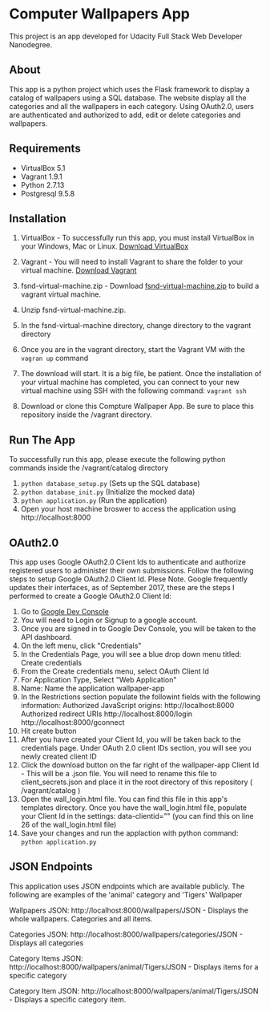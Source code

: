 # Computer Wallpapers App
This project is an app developed for Udacity Full Stack Web Developer Nanodegree.

## About
This app is a python project which uses the Flask framework to display a catalog of wallpapers using a SQL database. The website display all the categories and all the wallpapers in each category. Using OAuth2.0, users are authenticated and authorized to add, edit or delete categories and wallpapers.

## Requirements
* VirtualBox 5.1
* Vagrant 1.9.1
* Python 2.7.13
* Postgresql 9.5.8

## Installation

1. VirtualBox - To successfully run this app, you must install VirtualBox in your Windows, Mac or Linux. [Download VirtualBox](https://www.virtualbox.org/wiki/Downloads)

2. Vagrant - You will need to install Vagrant to share the folder to your virtual machine. [Download Vagrant](https://www.vagrantup.com/downloads.html)

3. fsnd-virtual-machine.zip - Download [fsnd-virtual-machine.zip](https://d17h27t6h515a5.cloudfront.net/topher/2017/August/59822701_fsnd-virtual-machine/fsnd-virtual-machine.zip) to build a vagrant virtual machine.

4. Unzip fsnd-virtual-machine.zip.

5. In the fsnd-virtual-machine directory, change directory to the vagrant directory

6. Once you are in the vagrant directory, start the Vagrant VM with the `vagran up` command

7. The download will start. It is a big file, be patient. Once the installation of your virtual machine has completed, you can connect to your new virtual machine using SSH with the following command: `vagrant ssh`

8. Download or clone this Compture Wallpaper App. Be sure to place this repository inside the /vagrant directory.

## Run The App
To successfully run this app, please execute the following python commands inside the /vagrant/catalog directory

1. `python database_setup.py` (Sets up the SQL database)
2. `python database_init.py` (Initialize the mocked data)
3. `python application.py` (Run the application)
4. Open your host machine broswer to access the application using http://localhost:8000


## OAuth2.0
This app uses Google OAuth2.0 Client Ids to authenticate and authorize registered users to administer their own submissions. Follow the following steps to setup Google OAuth2.0 Client Id. Plese Note. Google frequently updates their interfaces, as of September 2017, these are the steps I performed to create a Google OAuth2.0 Client Id:

1. Go to [Google Dev Console](https://console.developers.google.com)
2. You will need to Login or Signup to a google account.
3. Once you are signed in to Google Dev Console, you will be taken to the API dashboard.
4. On the left menu, click "Credentials"
5. In the Credentials Page, you will see a blue drop down menu titled: Create credentials
6. From the Create credentials menu, select OAuth Client Id
7. For Application Type, Select "Web Application"
8. Name: Name the application wallpaper-app
9. In the Restrictions section populate the followint fields with the following information:
  Authorized JavaScript origins:
    http://localhost:8000
  Authorized redirect URIs
    http://localhost:8000/login
    http://localhost:8000/gconnect
10. Hit create button
11. After you have created your Client Id, you will be taken back to the credentials page. Under OAuth 2.0 client IDs section, you will see you newly created client ID
12. Click the download button on the far right of the wallpaper-app Client Id - This will be a .json file. You will need to rename this file to client_secrets.json and place it in the root directory of this repository ( /vagrant/catalog )
13. Open the wall_login.html file. You can find this file in this app's templates directory. Once you have the wall_login.html file, populate your Client Id in the settings: data-clientid="" (you can find this on line 26 of the wall_login.html file)
14. Save your changes and run the applaction with python command: `python application.py`


## JSON Endpoints
This application uses JSON endpoints which are available publicly. The following are examples of the 'animal' category and 'Tigers' Wallpaper

Wallpapers JSON: http://localhost:8000/wallpapers/JSON
    - Displays the whole wallpapers. Categories and all items.

Categories JSON: http://localhost:8000/wallpapers/categories/JSON
    - Displays all categories

Category Items JSON: http://localhost:8000/wallpapers/animal/Tigers/JSON
    - Displays items for a specific category

Category Item JSON: http://localhost:8000/wallpapers/animal/Tigers/JSON
    - Displays a specific category item.
